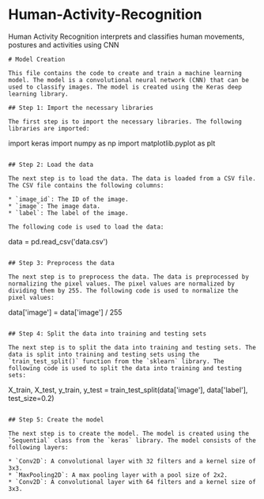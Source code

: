 # Human-Activity-Recognition
Human Activity Recognition interprets and classifies human movements, postures and activities using CNN

 ```
# Model Creation

This file contains the code to create and train a machine learning model. The model is a convolutional neural network (CNN) that can be used to classify images. The model is created using the Keras deep learning library.

## Step 1: Import the necessary libraries

The first step is to import the necessary libraries. The following libraries are imported:

```
import keras
import numpy as np
import matplotlib.pyplot as plt
```

## Step 2: Load the data

The next step is to load the data. The data is loaded from a CSV file. The CSV file contains the following columns:

* `image_id`: The ID of the image.
* `image`: The image data.
* `label`: The label of the image.

The following code is used to load the data:

```
data = pd.read_csv('data.csv')
```

## Step 3: Preprocess the data

The next step is to preprocess the data. The data is preprocessed by normalizing the pixel values. The pixel values are normalized by dividing them by 255. The following code is used to normalize the pixel values:

```
data['image'] = data['image'] / 255
```

## Step 4: Split the data into training and testing sets

The next step is to split the data into training and testing sets. The data is split into training and testing sets using the `train_test_split()` function from the `sklearn` library. The following code is used to split the data into training and testing sets:

```
X_train, X_test, y_train, y_test = train_test_split(data['image'], data['label'], test_size=0.2)
```

## Step 5: Create the model

The next step is to create the model. The model is created using the `Sequential` class from the `keras` library. The model consists of the following layers:

* `Conv2D`: A convolutional layer with 32 filters and a kernel size of 3x3.
* `MaxPooling2D`: A max pooling layer with a pool size of 2x2.
* `Conv2D`: A convolutional layer with 64 filters and a kernel size of 3x3.
